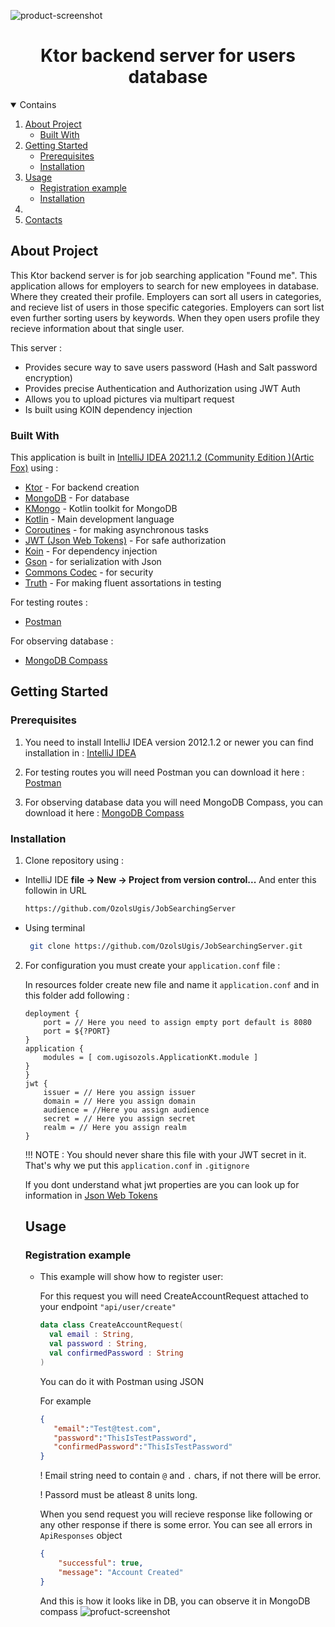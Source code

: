 ![product-screenshot](https://live.staticflickr.com/65535/51668926040_e41f025445_o.jpg)
<h1 align="center">Ktor backend server for users database</h1>

<details open ="open">
  <summary>Contains</summary>
  <ol>
    <li>
      <a href='#about-the-project'>About Project</a>
        <ul>
          <li><a href="#built-with">Built With</a></li>
        </ul>
    </li>
    <li>
      <a href='#getting-started'>Getting Started</a>
        <ul>
          <li><a href="#prerequisites">Prerequisites</a></li>
        </ul> 
        <ul>
          <li><a href="#installation">Installation</a></li>
        </ul>
    </li> 
 <li>
      <a href='#usage'>Usage</a>
        <ul>
          <li><a href="#registration example">Registration example</a></li>
        </ul> 
        <ul>
          <li><a href="#installation">Installation</a></li>
        </ul>
    </li> 
    <li>
    <li>
      <a href='#contacts'>Contacts</a> 
    </li>
  </ol>
</details>


## About Project

This Ktor backend server is for job searching application "Found me". This application allows for employers to search for new employees in database. 
Where they created their profile. Employers can sort all users in categories, and recieve list of users in those specific categories.
Employers can sort list even further sorting users by keywords. When they open users profile they recieve information about that single user.

This server :
*  Provides secure way to save users password (Hash and Salt password encryption)
*  Provides precise Authentication and Authorization using JWT Auth
*  Allows you to upload pictures via multipart request
*  Is built using KOIN dependency injection

### Built With 

This application is built in  [IntelliJ IDEA 2021.1.2 (Community Edition )(Artic Fox)](https://www.jetbrains.com/idea/download/#section=windows) 
using :

* [Ktor](https://ktor.io/) - For backend creation 
* [MongoDB](https://www.mongodb.com/) - For database 
* [KMongo](https://litote.org/kmongo/) - Kotlin toolkit for MongoDB
* [Kotlin](https://kotlinlang.org/) - Main development language
* [Coroutines](https://kotlinlang.org/docs/coroutines-guide.html) - for making asynchronous tasks
* [JWT (Json Web Tokens)](https://ktor.io/docs/jwt.html) - For safe authorization
* [Koin](https://insert-koin.io/) - For dependency injection
* [Gson](https://github.com/google/gson) - for serialization with Json 
* [Commons Codec](https://commons.apache.org/proper/commons-codec/) - for security
* [Truth](https://truth.dev/) - For making fluent assortations in testing

For testing routes : 
* [Postman](https://www.postman.com/)

For observing database : 
* [MongoDB Compass](https://www.mongodb.com/products/compass)


## Getting Started
### Prerequisites 

1. You need to install IntelliJ IDEA version 2012.1.2 or newer
you can find installation in : [IntelliJ IDEA](https://www.jetbrains.com/idea/download/#section=windows) 

2. For testing routes you will need Postman you can download it here : [Postman](https://www.postman.com/downloads/)

3. For observing database data you will need MongoDB Compass, you can download it here : [MongoDB Compass](https://www.mongodb.com/try/download/compass)

### Installation 

1. Clone repository using : 

* IntelliJ IDE **file -> New -> Project from version control...** And enter this followin in URL
   ```sh
   https://github.com/OzolsUgis/JobSearchingServer
   ```

* Using terminal 
  ```sh
   git clone https://github.com/OzolsUgis/JobSearchingServer.git
   ```

2. For configuration you must create your ` application.conf ` file  : 

    In resources folder create new file and name it ` application.conf ` and in this folder add following : 
    
    ``` ktor {
    deployment {
        port = // Here you need to assign empty port default is 8080
        port = ${?PORT}
    }
    application {
        modules = [ com.ugisozols.ApplicationKt.module ]
    }
    }
    jwt {
        issuer = // Here you assign issuer 
        domain = // Here you assign domain
        audience = //Here you assign audience
        secret = // Here you assign secret 
        realm = // Here you assign realm
    }
    ``` 
    !!! NOTE : You should never share this file with your JWT secret in it. That's why we put this `application.conf` in `.gitignore`
    
    
    If you dont understand what jwt properties are you can look up for information in [Json Web Tokens](https://ktor.io/docs/jwt.html)
    
    ## Usage
    
    ### Registration example
    
    * This example will show how to register user:
    
        For this request you will need CreateAccountRequest attached to your endpoint `"api/user/create"`
        ```kotlin 
        data class CreateAccountRequest(
          val email : String,
          val password : String,
          val confirmedPassword : String
        )
        ```
        You can do it with Postman using JSON 
        
        For example
        ```json
        {
           "email":"Test@test.com",
           "password":"ThisIsTestPassword",
           "confirmedPassword":"ThisIsTestPassword"
        }
        ```
        ! Email string need to contain `@` and `.` chars, if not there will be error.
        
        ! Passord must be atleast 8 units long.
        
        When you send request you will recieve response like following or any other response if there is some error. You can see all errors in `ApiResponses` object  
        ```json
        {
            "successful": true,
            "message": "Account Created"
        }
        ```
       
        
        And this is how it looks like in DB, you can observe it in MongoDB compass
        ![profuct-screenshot](https://live.staticflickr.com/65535/51671936448_17c60d183d.jpg)
        
        
   
